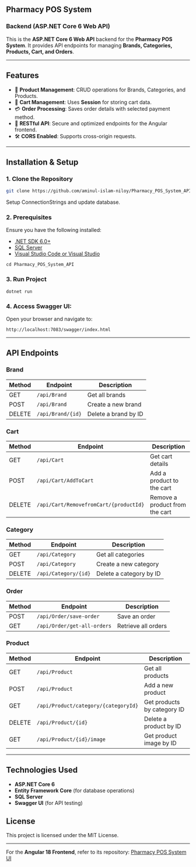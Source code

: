 

## Pharmacy POS System 
### Backend (ASP.NET Core 6 Web API)

This is the **ASP.NET Core 6 Web API** backend for the **Pharmacy POS System**. It provides API endpoints for managing **Brands, Categories, Products, Cart, and Orders**.

---

## **Features**
- 📌 **Product Management**: CRUD operations for Brands, Categories, and Products.
- 🛒 **Cart Management**: Uses **Session** for storing cart data.
- 💳 **Order Processing**: Saves order details with selected payment method.
- 🔗 **RESTful API**: Secure and optimized endpoints for the Angular frontend.
- 🛠 **CORS Enabled**: Supports cross-origin requests.

---

## **Installation & Setup**
### **1. Clone the Repository**
```sh
git clone https://github.com/aminul-islam-niloy/Pharmacy_POS_System_API.git
```
Setup ConnectionStrings and update database.

### **2. Prerequisites**
Ensure you have the following installed:
- [.NET SDK 6.0+](https://dotnet.microsoft.com/download)
- [SQL Server](https://www.microsoft.com/en-us/sql-server/sql-server-downloads)
- [Visual Studio Code or Visual Studio](https://visualstudio.microsoft.com/)

```
cd Pharmacy_POS_System_API
```
### **3. Run Project**
```
dotnet run
```


### **4. Access Swagger UI:**
   Open your browser and navigate to:
   ```
   http://localhost:7083/swagger/index.html
   ```

---

## API Endpoints

### **Brand**
| Method | Endpoint          | Description           |
|--------|------------------|-----------------------|
| GET    | `/api/Brand`     | Get all brands       |
| POST   | `/api/Brand`     | Create a new brand   |
| DELETE | `/api/Brand/{id}` | Delete a brand by ID |

### **Cart**
| Method  | Endpoint                          | Description                       |
|---------|----------------------------------|-----------------------------------|
| GET     | `/api/Cart`                      | Get cart details                 |
| POST    | `/api/Cart/AddToCart`            | Add a product to the cart        |
| DELETE  | `/api/Cart/RemovefromCart/{productId}` | Remove a product from the cart |

### **Category**
| Method  | Endpoint           | Description                 |
|---------|-------------------|-----------------------------|
| GET     | `/api/Category`    | Get all categories         |
| POST    | `/api/Category`    | Create a new category     |
| DELETE  | `/api/Category/{id}` | Delete a category by ID |

### **Order**
| Method | Endpoint                      | Description                  |
|--------|------------------------------|------------------------------|
| POST   | `/api/Order/save-order`       | Save an order               |
| GET    | `/api/Order/get-all-orders`   | Retrieve all orders         |

### **Product**
| Method  | Endpoint                                 | Description                                 |
|---------|-----------------------------------------|---------------------------------------------|
| GET     | `/api/Product`                          | Get all products                           |
| POST    | `/api/Product`                          | Add a new product                          |
| GET     | `/api/Product/category/{categoryId}`   | Get products by category ID                |
| DELETE  | `/api/Product/{id}`                     | Delete a product by ID                     |
| GET     | `/api/Product/{id}/image`               | Get product image by ID                    |

---

## Technologies Used
- **ASP.NET Core 6**
- **Entity Framework Core** (for database operations)
- **SQL Server**
- **Swagger UI** (for API testing)

## License
This project is licensed under the MIT License.

---

For the **Angular 18 Frontend**, refer to its repository:
[Pharmacy POS System UI](https://github.com/aminul-islam-niloy/Pharmacy_POS_System-UI)

